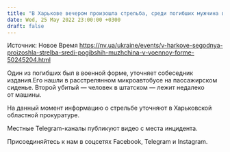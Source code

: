 ```yaml
---
title: "В Харькове вечером произошла стрельба, среди погибших мужчина в военной форме — СМИ"
date: Wed, 25 May 2022 23:00:00 +0300
draft: false
---
```

Источник: Новое Время https://nv.ua/ukraine/events/v-harkove-segodnya-proizoshla-strelba-sredi-pogibshih-muzhchina-v-voennoy-forme-50245204.html


 Один из погибших был в военной форме, уточняет собеседник издания.Его нашли в расстрелянном микроавтобусе на пассажирском сиденье. Второй убитый — человек в штатском — лежит недалеко от машины.

На данный момент информацию о стрельбе уточняют в Харьковской областной прокуратуре.

Местные Telegram-каналы публикуют видео с места инцидента.

Присоединяйтесь к нам в соцсетях Facebook, Telegram и Instagram.
